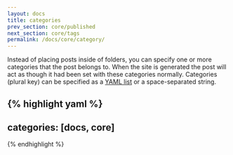 ```yaml
---
layout: docs
title: categories
prev_section: core/published
next_section: core/tags
permalink: /docs/core/category/
---
```


Instead of placing posts inside of folders, you can specify one or more categories that the post belongs to. When the site is generated the post will act as though it had been set with these categories normally. Categories (plural key) can be specified as a [YAML list](http://en.wikipedia.org/wiki/YAML#Lists) or a space-separated string.

{% highlight yaml %}
---
categories: [docs, core]
---
{% endhighlight %}